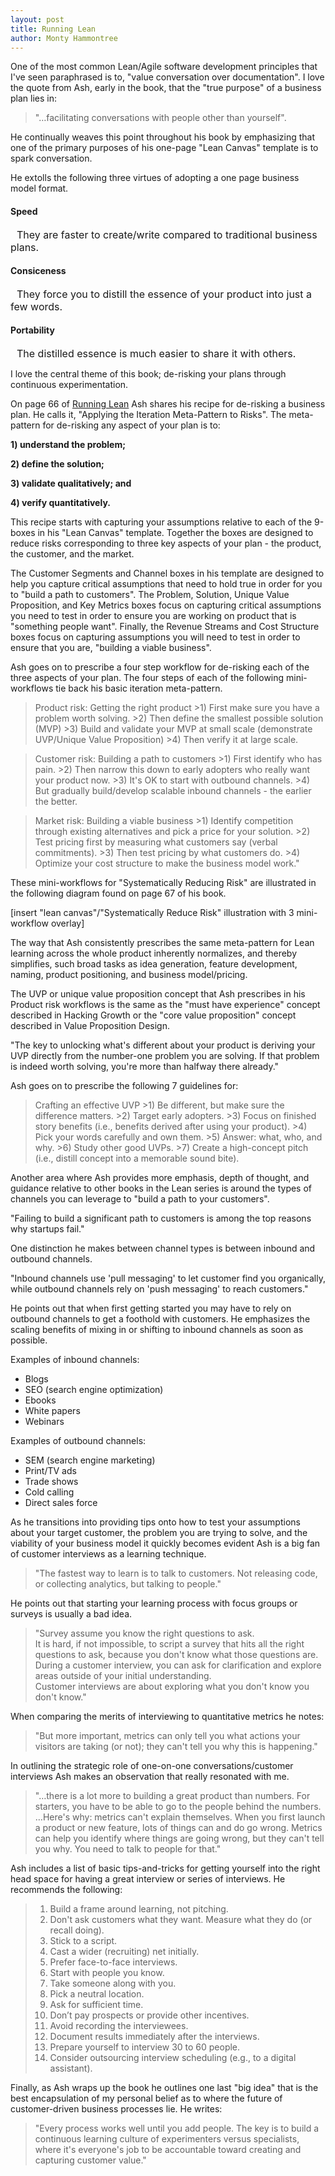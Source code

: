 ```yaml
---
layout: post
title: Running Lean
author: Monty Hammontree
---
```

One of the most common Lean/Agile software development principles that I've seen paraphrased is to, "value conversation over documentation".  I love the quote from Ash, early in the book, that the "true purpose" of a business plan lies in: 
>"…facilitating conversations with people other than yourself".  

He continually weaves this point throughout his book by emphasizing that one of the primary purposes of his one-page "Lean Canvas" template is to spark conversation.  

He extolls the following three virtues of adopting a one page business model format.  

#### Speed
<span style="margin-left:10px; font-size:16px">They are faster to create/write compared to traditional business plans.</span>

#### Consiceness
<span style="margin-left:10px; font-size:16px">They force you to distill the essence of your product into just a few words.</span>

#### Portability
<span style="margin-left:10px; font-size:16px">The distilled essence is much easier to share it with others.</span>

I love the central theme of this book; de-risking your plans through continuous experimentation.  

On page 66 of [Running Lean](https://smile.amazon.com/Running-Lean-Iterate-Plan-Works/dp/1449305172/ref=sr_1_1?ie=UTF8&qid=1541202090&sr=8-1&keywords=Running+Lean "Running Lean: Iterate from Plan A to a Plan That Works") Ash shares his recipe for de-risking a business plan.  He calls it, "Applying the Iteration Meta-Pattern to Risks".  The meta-pattern for de-risking  any aspect of your plan is to: 

**1) understand the problem;**

**2) define the solution;** 

**3) validate qualitatively; and** 

**4) verify quantitatively.**

This recipe starts with capturing your assumptions relative to each of the 9-boxes in his "Lean Canvas" template.  Together the boxes are designed to reduce risks corresponding to three key aspects of your plan - the product, the customer, and the market.  

The Customer Segments and Channel boxes in his template are designed to help you capture critical assumptions that need to hold true in order for you to "build a path to customers".  The Problem, Solution, Unique Value Proposition, and Key Metrics boxes focus on capturing critical assumptions you need to test in order to ensure you are working on product that is "something people want".  Finally, the Revenue Streams and Cost Structure boxes focus on capturing assumptions you will need to test in order to ensure that you are, "building a viable business".  

Ash goes on to prescribe a four step workflow for de-risking each of the three aspects of your plan.  The four steps of each of the following mini-workflows tie back his basic iteration meta-pattern.  

>Product risk: Getting the right product
	>1) First make sure you have a problem worth solving.
	>2) Then define the smallest possible solution (MVP)
	>3) Build and validate your MVP at small scale (demonstrate UVP/Unique Value Proposition)
	>4) Then verify it at large scale.

>Customer risk: Building a path to customers
	>1) First identify who has pain.
	>2) Then narrow this down to early adopters who really want your product now.
	>3) It's OK to start with outbound channels.
	>4) But gradually build/develop scalable inbound channels - the earlier the better.

>Market risk: Building a viable business
	>1) Identify competition through existing alternatives and pick a price for your solution.
	>2) Test pricing first by measuring what customers say (verbal commitments).
	>3) Then test pricing by what customers do.
	>4) Optimize your cost structure to make the business model work."

These mini-workflows for "Systematically Reducing Risk" are illustrated in the following diagram found on page 67 of his book.

[insert "lean canvas"/"Systematically Reduce Risk" illustration with 3 mini-workflow overlay] 

The way that Ash consistently prescribes the same meta-pattern for Lean learning across the whole product inherently normalizes, and thereby simplifies, such broad tasks as idea generation, feature development, naming, product positioning, and business model/pricing.

The UVP or unique value proposition concept that Ash prescribes in his Product risk workflows is the same as the "must have experience" concept described in Hacking Growth or  the "core value proposition" concept described in Value Proposition Design.  

"The key to unlocking what's different about your product is deriving your UVP directly from the number-one problem you are solving.  If that problem is indeed worth solving, you're more than halfway there already."

Ash goes on to prescribe the following 7 guidelines for:
 >Crafting an effective UVP
	>1) Be different, but make sure the difference matters.
	>2) Target early adopters. 
	>3) Focus on finished story benefits (i.e., benefits derived after using your product).
	>4) Pick your words carefully and own them.
	>5) Answer: what, who, and why.
	>6) Study other good UVPs.
	>7) Create a high-concept pitch (i.e., distill concept into a memorable sound bite).

Another area where Ash provides more emphasis, depth of thought, and guidance relative to other books in the Lean series is around the types of channels you can leverage to "build a path to your customers".   

"Failing to build a significant path to customers is among the top reasons why startups fail."

One distinction he makes between channel types is between inbound and outbound channels.   

"Inbound channels use 'pull messaging' to let customer find you organically, while outbound channels rely on 'push messaging' to reach customers."

He points out that when first getting started you may have to rely on outbound channels to get a foothold with customers.  He emphasizes the scaling benefits of mixing in or shifting to inbound channels as soon as possible.  

Examples of inbound channels:
* Blogs
* SEO (search engine optimization)
* Ebooks
* White papers
* Webinars
	
Examples of outbound channels:
* SEM (search engine marketing)
* Print/TV ads
* Trade shows
* Cold calling
* Direct sales force

As he transitions into providing tips onto how to test your assumptions about your target customer, the problem you are trying to solve, and the viability of your business model it quickly becomes evident Ash is a big fan of customer interviews as a learning technique.

>"The fastest way to learn is to talk to customers.  Not releasing code, or collecting analytics, but talking to people."

He points out that starting your learning process with focus groups or surveys is usually a bad idea.

>"Survey assume you know the right questions to ask.  
>It is hard, if not impossible, to script a survey that hits all the right questions to ask, because you don't know what those questions are. During a customer interview, you can ask for clarification and explore areas outside of your initial understanding.  
>Customer interviews are about exploring what you don't know you don't know."

When comparing the merits of interviewing to quantitative metrics he notes:

>"But more important, metrics can only tell you what actions your visitors are taking (or not); they can't tell you why this is happening."  

In outlining the strategic role of one-on-one conversations/customer interviews Ash makes an observation that really resonated with me.

>"…there is a lot more to building a great product than numbers.  For starters, you have to be able to go to the people behind the numbers. …Here's why: metrics can't explain themselves.  When you first launch a product or new feature, lots of things can and do go wrong.  Metrics can help you identify where things are going wrong, but they can't tell you why.  You need to talk to people for that."

Ash includes a list of basic tips-and-tricks for getting yourself into the right head space for having a great interview or series of interviews.  He recommends the following:

>	1) Build a frame around learning, not pitching.
>	2) Don't ask customers what they want.  Measure what they do (or recall doing). 
>	3) Stick to a script.
>	4) Cast a wider (recruiting) net initially.
>	5) Prefer face-to-face interviews.
>	6) Start with people you know.
>	7) Take someone along with you.
>	8) Pick a neutral location.
>	9) Ask for sufficient time.
>	10) Don’t pay prospects or provide other incentives.
>	11) Avoid recording the interviewees.
>	12) Document results immediately after the interviews.
>	13) Prepare yourself to interview 30 to 60 people.
>	14) Consider outsourcing interview scheduling (e.g., to a digital assistant). 


Finally, as Ash wraps up the book he outlines one last "big idea" that is the best encapsulation of my personal belief as to where the future of customer-driven business processes lie.  He writes:

>"Every process works well until you add people.  The key is to build a continuous learning culture of experimenters versus specialists, where it's everyone's job to be accountable toward creating and capturing customer value."


 
